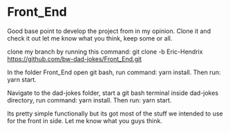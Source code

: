# Front_End
Good base point to develop the project from in my opinion. Clone it and check it out let me know what you think, keep some or all.

clone my branch by running this command:
git clone -b Eric-Hendrix https://github.com/bw-dad-jokes/Front_End.git

In the folder Front_End open git bash, run command: yarn install. 
Then run: yarn start.

Navigate to the dad-jokes folder, start a git bash terminal inside dad-jokes directory, run command: yarn install.
Then run: yarn start.

Its pretty simple functionally but its got most of the stuff we intended to use for the front in side. Let me know what you guys think.
